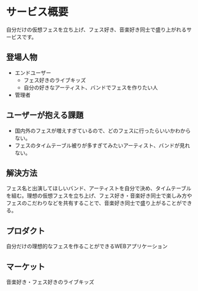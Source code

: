# サービス概要

自分だけの仮想フェスを立ち上げ、フェス好き、音楽好き同士で盛り上がれるサービスです。

## 登場人物

- エンドユーザー
  - フェス好きのライブキッズ
  - 自分の好きなアーティスト、バンドでフェスを作りたい人
- 管理者

## ユーザーが抱える課題

- 国内外のフェスが増えすぎているので、どのフェスに行ったらいいかわからない。
- フェスのタイムテーブル被りが多すぎてみたいアーティスト、バンドが見れない。

## 解決方法

フェス名と出演してほしいバンド、アーティストを自分で決め、タイムテーブルを組む。理想の仮想フェスを立ち上げ、フェス好き・音楽好き同士で楽しみ方やフェスのこだわりなどを共有することで、音楽好き同士で盛り上がることができる。

## プロダクト

自分だけの理想的なフェスを作ることができるWEBアプリケーション

## マーケット

音楽好き・フェス好きのライブキッズ

